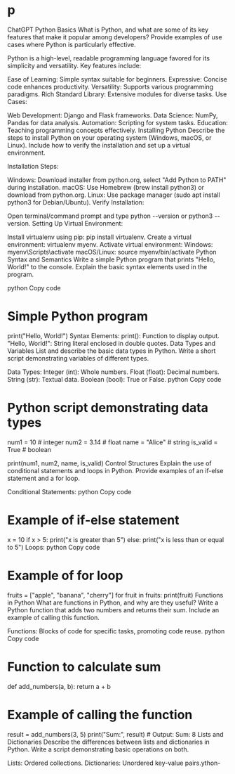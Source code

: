 # p
ChatGPT
Python Basics
What is Python, and what are some of its key features that make it popular among developers? Provide examples of use cases where Python is particularly effective.

Python is a high-level, readable programming language favored for its simplicity and versatility. Key features include:

Ease of Learning: Simple syntax suitable for beginners.
Expressive: Concise code enhances productivity.
Versatility: Supports various programming paradigms.
Rich Standard Library: Extensive modules for diverse tasks.
Use Cases:

Web Development: Django and Flask frameworks.
Data Science: NumPy, Pandas for data analysis.
Automation: Scripting for system tasks.
Education: Teaching programming concepts effectively.
Installing Python
Describe the steps to install Python on your operating system (Windows, macOS, or Linux). Include how to verify the installation and set up a virtual environment.

Installation Steps:

Windows: Download installer from python.org, select "Add Python to PATH" during installation.
macOS: Use Homebrew (brew install python3) or download from python.org.
Linux: Use package manager (sudo apt install python3 for Debian/Ubuntu).
Verify Installation:

Open terminal/command prompt and type python --version or python3 --version.
Setting Up Virtual Environment:

Install virtualenv using pip: pip install virtualenv.
Create a virtual environment: virtualenv myenv.
Activate virtual environment:
Windows: myenv\Scripts\activate
macOS/Linux: source myenv/bin/activate
Python Syntax and Semantics
Write a simple Python program that prints "Hello, World!" to the console. Explain the basic syntax elements used in the program.

python
Copy code
# Simple Python program
print("Hello, World!")
Syntax Elements:
print(): Function to display output.
"Hello, World!": String literal enclosed in double quotes.
Data Types and Variables
List and describe the basic data types in Python. Write a short script demonstrating variables of different types.

Data Types:
Integer (int): Whole numbers.
Float (float): Decimal numbers.
String (str): Textual data.
Boolean (bool): True or False.
python
Copy code
# Python script demonstrating data types
num1 = 10  # integer
num2 = 3.14  # float
name = "Alice"  # string
is_valid = True  # boolean

print(num1, num2, name, is_valid)
Control Structures
Explain the use of conditional statements and loops in Python. Provide examples of an if-else statement and a for loop.

Conditional Statements:
python
Copy code
# Example of if-else statement
x = 10
if x > 5:
    print("x is greater than 5")
else:
    print("x is less than or equal to 5")
Loops:
python
Copy code
# Example of for loop
fruits = ["apple", "banana", "cherry"]
for fruit in fruits:
    print(fruit)
Functions in Python
What are functions in Python, and why are they useful? Write a Python function that adds two numbers and returns their sum. Include an example of calling this function.

Functions: Blocks of code for specific tasks, promoting code reuse.
python
Copy code
# Function to calculate sum
def add_numbers(a, b):
    return a + b

# Example of calling the function
result = add_numbers(3, 5)
print("Sum:", result)  # Output: Sum: 8
Lists and Dictionaries
Describe the differences between lists and dictionaries in Python. Write a script demonstrating basic operations on both.

Lists: Ordered collections.
Dictionaries: Unordered key-value pairs.ython-
